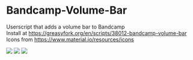 # Bandcamp-Volume-Bar
Userscript that adds a volume bar to Bandcamp \
Install at https://greasyfork.org/en/scripts/38012-bandcamp-volume-bar \
Icons from https://www.material.io/resources/icons

 ![](https://greasyfork.org/system/screenshots/screenshots/000/009/866/original/ss_%282018-01-31_at_02.51.57%29.png?1517406855)
 ![](https://greasyfork.org/system/screenshots/screenshots/000/009/867/original/ss_%282018-01-31_at_02.52.16%29.png?1517406855)
 ![](https://greasyfork.org/system/screenshots/screenshots/000/009/868/original/ss_%282018-01-31_at_02.51.38%29.png?1517406855)
